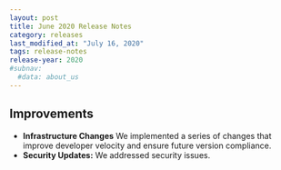 ```yaml
---
layout: post
title: June 2020 Release Notes
category: releases
last_modified_at: "July 16, 2020"
tags: release-notes
release-year: 2020
#subnav:
  #data: about_us
---
```


## Improvements

* **Infrastructure Changes** We implemented a series of changes that improve developer velocity and ensure future version compliance.
* **Security Updates:** We addressed security issues.

